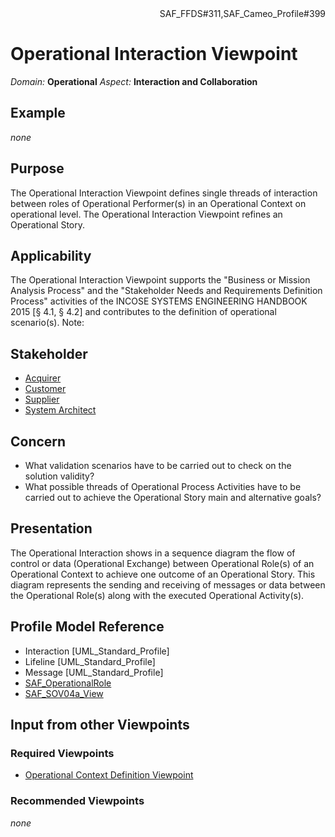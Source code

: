 <div align="right">SAF_FFDS#311,SAF_Cameo_Profile#399</div>

# Operational Interaction Viewpoint
*Domain:* **Operational** *Aspect:* **Interaction and Collaboration**
## Example
*none*
## Purpose
The Operational Interaction Viewpoint defines single threads of interaction between roles of Operational Performer(s) in an Operational Context on operational level. The Operational Interaction Viewpoint refines an Operational Story.
## Applicability
The Operational Interaction Viewpoint supports the "Business or Mission Analysis Process" and the "Stakeholder Needs and Requirements Definition Process" activities of the INCOSE SYSTEMS ENGINEERING HANDBOOK 2015 [§ 4.1, § 4.2] and contributes to the definition of operational scenario(s).
Note:
## Stakeholder
* [Acquirer](../stakeholders.md#Acquirer)
* [Customer](../stakeholders.md#Customer)
* [Supplier](../stakeholders.md#Supplier)
* [System Architect](../stakeholders.md#System-Architect)
## Concern
* What validation scenarios have to be carried out to check on the solution validity?
* What possible threads of Operational Process Activities have to be carried out to achieve the Operational Story main and alternative goals?
## Presentation
The Operational Interaction shows in a sequence diagram the flow of control or data (Operational Exchange) between Operational Role(s) of an Operational Context to achieve one outcome of an Operational Story. This diagram represents the sending and receiving of messages or data between the Operational Role(s) along with the executed Operational Activity(s).

## Profile Model Reference
* Interaction [UML_Standard_Profile]
* Lifeline [UML_Standard_Profile]
* Message [UML_Standard_Profile]
* [SAF_OperationalRole](../stereotypes.md#SAF_OperationalRole)
* [SAF_SOV04a_View](../stereotypes.md#SAF_SOV04a_View)
## Input from other Viewpoints
### Required Viewpoints
* [Operational Context Definition Viewpoint](Operational-Context-Definition-Viewpoint.md)
### Recommended Viewpoints
*none*
